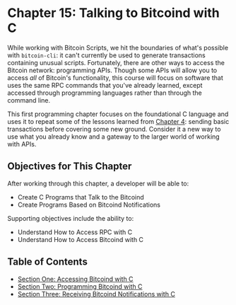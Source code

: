 # Chapter 15: Talking to Bitcoind with C

While working with Bitcoin Scripts, we hit the boundaries of what's possible with `bitcoin-cli`: it can't currently be used to generate transactions containing unusual scripts. Fortunately, there are other ways to access the Bitcoin network: programming APIs. Though some APIs will allow you to access _all_ of Bitcoin's functionality, this course will focus on software that uses the same RPC commands that you've already learned, except accessed through programming languages rather than through the command line.

This first programming chapter focuses on the foundational C language and uses it to repeat some of the lessons learned from [Chapter 4](04_0_Sending_Bitcoin_Transactions.md): sending basic transactions before covering some new ground. Consider it a new way to use what you already know and a gateway to the larger world of working with APIs.

## Objectives for This Chapter

After working through this chapter, a developer will be able to:

   * Create C Programs that Talk to the Bitcoind
   * Create Programs Based on Bitcoind Notifications
   
Supporting objectives include the ability to:

   * Understand How to Access RPC with C
   * Understand How to Access Bitcoind with C
   
## Table of Contents

  * [Section One: Accessing Bitcoind with C](15_1_Accessing_Bitcoind_with_C.md)
  * [Section Two: Programming Bitcoind with C](15_2_Programming_Bitcoind_with_C.md)
  * [Section Three: Receiving Bitcoind Notifications with C](15_3_Receiving_Bitcoind_Notifications_with_C.md)
